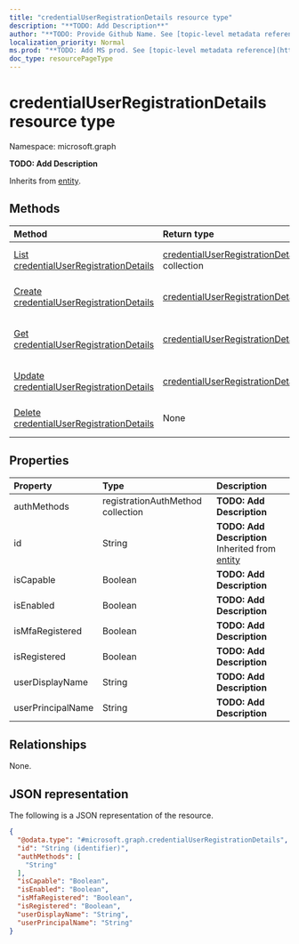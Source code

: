 ```yaml
---
title: "credentialUserRegistrationDetails resource type"
description: "**TODO: Add Description**"
author: "**TODO: Provide Github Name. See [topic-level metadata reference](https://msgo.azurewebsites.net/add/document/guidelines/metadata.html#topic-level-metadata)**"
localization_priority: Normal
ms.prod: "**TODO: Add MS prod. See [topic-level metadata reference](https://msgo.azurewebsites.net/add/document/guidelines/metadata.html#topic-level-metadata)**"
doc_type: resourcePageType
---
```


# credentialUserRegistrationDetails resource type

Namespace: microsoft.graph



**TODO: Add Description**


Inherits from [entity](../resources/entity.md).

## Methods
|Method|Return type|Description|
|:---|:---|:---|
|[List credentialUserRegistrationDetails](../api/credentialuserregistrationdetails-list.md)|[credentialUserRegistrationDetails](../resources/credentialuserregistrationdetails.md) collection|Get a list of the [credentialUserRegistrationDetails](../resources/credentialuserregistrationdetails.md) objects and their properties.|
|[Create credentialUserRegistrationDetails](../api/credentialuserregistrationdetails-create.md)|[credentialUserRegistrationDetails](../resources/credentialuserregistrationdetails.md)|Create a new [credentialUserRegistrationDetails](../resources/credentialuserregistrationdetails.md) object.|
|[Get credentialUserRegistrationDetails](../api/credentialuserregistrationdetails-get.md)|[credentialUserRegistrationDetails](../resources/credentialuserregistrationdetails.md)|Read the properties and relationships of a [credentialUserRegistrationDetails](../resources/credentialuserregistrationdetails.md) object.|
|[Update credentialUserRegistrationDetails](../api/credentialuserregistrationdetails-update.md)|[credentialUserRegistrationDetails](../resources/credentialuserregistrationdetails.md)|Update the properties of a [credentialUserRegistrationDetails](../resources/credentialuserregistrationdetails.md) object.|
|[Delete credentialUserRegistrationDetails](../api/credentialuserregistrationdetails-delete.md)|None|Deletes a [credentialUserRegistrationDetails](../resources/credentialuserregistrationdetails.md) object.|

## Properties
|Property|Type|Description|
|:---|:---|:---|
|authMethods|registrationAuthMethod collection|**TODO: Add Description**|
|id|String|**TODO: Add Description** Inherited from [entity](../resources/entity.md)|
|isCapable|Boolean|**TODO: Add Description**|
|isEnabled|Boolean|**TODO: Add Description**|
|isMfaRegistered|Boolean|**TODO: Add Description**|
|isRegistered|Boolean|**TODO: Add Description**|
|userDisplayName|String|**TODO: Add Description**|
|userPrincipalName|String|**TODO: Add Description**|

## Relationships
None.

## JSON representation
The following is a JSON representation of the resource.
<!-- {
  "blockType": "resource",
  "keyProperty": "id",
  "@odata.type": "microsoft.graph.credentialUserRegistrationDetails",
  "baseType": "microsoft.graph.entity",
  "openType": false
}
-->
``` json
{
  "@odata.type": "#microsoft.graph.credentialUserRegistrationDetails",
  "id": "String (identifier)",
  "authMethods": [
    "String"
  ],
  "isCapable": "Boolean",
  "isEnabled": "Boolean",
  "isMfaRegistered": "Boolean",
  "isRegistered": "Boolean",
  "userDisplayName": "String",
  "userPrincipalName": "String"
}
```

